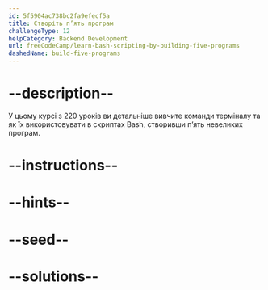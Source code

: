 ```yaml
---
id: 5f5904ac738bc2fa9efecf5a
title: Створіть п’ять програм
challengeType: 12
helpCategory: Backend Development
url: freeCodeCamp/learn-bash-scripting-by-building-five-programs
dashedName: build-five-programs
---
```


# --description--

У цьому курсі з 220 уроків ви детальніше вивчите команди терміналу та як їх використовувати в скриптах Bash, створивши п’ять невеликих програм.

# --instructions--

# --hints--

# --seed--

# --solutions--
